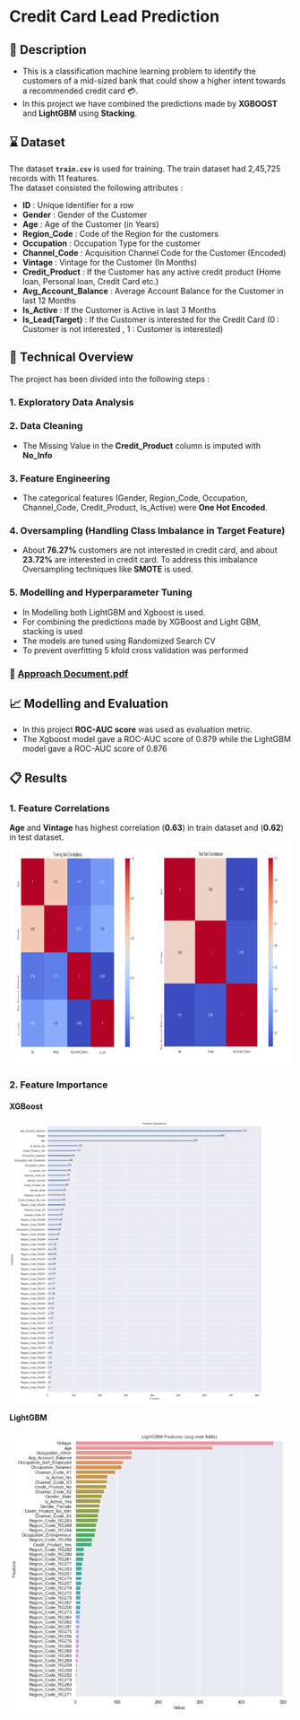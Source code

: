 # Credit Card Lead Prediction

## :memo: Description

- This is a classification machine learning problem to identify the customers of a mid-sized bank that could show a higher intent towards a recommended credit card 	:credit_card:.
- In this project we have combined the predictions made by **XGBOOST** and **LightGBM** using **Stacking**. 


## :hourglass: Dataset

The dataset **`train.csv`** is used for training. The train dataset had 2,45,725 records with 11 features.<br>
The dataset consisted the following attributes : 
- **ID** : Unique Identifier for a row
- **Gender** : Gender of the Customer
- **Age** : Age of the Customer (in Years)
- **Region_Code** : Code of the Region for the customers
- **Occupation** : Occupation Type for the customer
- **Channel_Code** : Acquisition Channel Code for the Customer  (Encoded)
- **Vintage** : Vintage for the Customer (In Months)
- **Credit_Product** : If the Customer has any active credit product (Home loan, Personal loan, Credit Card etc.)
- **Avg_Account_Balance** : Average Account Balance for the Customer in last 12 Months
- **Is_Active** : If the Customer is Active in last 3 Months
- **Is_Lead(Target)** : If the Customer is interested for the Credit Card (0 : Customer is not interested , 1 : Customer is interested)

## :page_with_curl: Technical Overview
The project has been divided into the following steps :
### 1. Exploratory Data Analysis
### 2. Data Cleaning
- The Missing Value in the **Credit_Product** column is imputed with **No_Info**
### 3. Feature Engineering
- The categorical features (Gender, Region_Code, Occupation, Channel_Code, Credit_Product, Is_Active) were **One Hot Encoded**.
### 4. Oversampling (Handling Class Imbalance in Target Feature)
- About **76.27%** customers are not interested in credit card, and about **23.72%** are interested in credit card. To address this imbalance Oversampling techniques like **SMOTE** is used.
### 5. Modelling and Hyperparameter Tuning
* In Modelling both LightGBM and Xgboost is used. 
* For combining the predictions made by XGBoost and Light GBM, stacking is used
* The models are tuned using Randomized Search CV
* To prevent overfitting 5 kfold cross validation was performed

### :open_book: [Approach Document.pdf](https://github.com/AbhishekGit-hash/Credit-Card-Lead-Prediction/blob/master/Approach%20Document.pdf)

## 📈 Modelling and Evaluation
* In this project **ROC-AUC score** was used as evaluation metric.
* The Xgboost model gave a ROC-AUC score of 0.879 while the LightGBM model gave a ROC-AUC score of 0.876 

## 	:clipboard: Results
### 1. Feature Correlations
**Age** and **Vintage** has highest correlation (__0.63__) in train dataset and (__0.62__) in test dataset. <br>
<img src="Visualizations/FEcorr.PNG" height="400" align="middle"><br>
### 2. Feature Importance
#### XGBoost
<img src="Visualizations/XGboost_FE.png" height="500" align="center"><br>
#### LightGBM
<img src="Visualizations/LightGBM_FE.png" height="500" align="center"><br>
